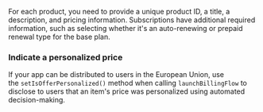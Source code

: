 For each product, you need to provide a unique product ID, a title, a description, and pricing information. Subscriptions have additional required information, such as selecting whether it's an auto-renewing or prepaid renewal type for the base plan.

### Indicate a personalized price

If your app can be distributed to users in the European Union, use the `setIsOfferPersonalized()` method when calling `launchBillingFlow` to disclose to users that an item's price was personalized using automated decision-making.